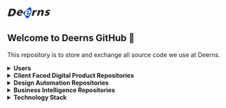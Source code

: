  <img src="https://github.com/deerns/.github/blob/main/deerns_icon_big.png" width="100">
 
 ## Welcome to Deerns GitHub 👋
 This repository is to store and exchange all source code we use at Deerns.


<details>
<summary><b>Users</b></summary>
 <!-- leave a blank line -->
 
- [Sipan Salim](https://github.com/orgs/deerns/people/sipaan) - Product Owner for the client facing ditigal products, like the DDD, Well Quickscan, Living Lab,
- [Lorenzo Donadio](https://github.com/orgs/deerns/people/lorenzodonadio) - Data Analyst and Software Developer for the Well Quickscan and other desktop applications.
- [Christina Papachristou](https://github.com/orgs/deerns/people/christinapapachristou) - Data Analyst and Owner of the Deerns Living Lab and bGrid API calls.
- [Geert van Gorp](https://github.com/orgs/deerns/people/gvangorp) - Digitalisation Manager and Product Owner for Design Automation Projects, like the Deerns Toolkit, 
- [Sandor Czegledi](https://github.com/orgs/deerns/people/cypherunknown) - C# developer for the AutoCAD/Revit desktop addins, and MS Graph for Digital Workspace.
- [Louise Scholl](https://github.com/orgs/deerns/people/LouiseScholl) - UX designer for the Well Quickscan.
- [Vyshali Simhachalam](https://github.com/orgs/deerns/people/Vyshali-Simhachalam) - C# programmer for the BREEAM Mat-05 for Revit addin.
- [Pieter van der Kuil](https://github.com/orgs/deerns/people/pvdkuil) - Product Owner for the Bagage Handling System project.
- [Ivar Bal](https://github.com/orgs/deerns/people/IvarBal) - Python programmer for the Bagage Handling System project.
- [Kwame Gyampoh] (https://github.com/orgs/deerns/people/kaykwame) - Junior Web Developer
</details>

 <details>
<summary><b>Client Faced Digital Product Repositories</b></summary>
 <!-- leave a blank line -->
 
- [well_prototype](/../../../well_prototype) - prototype of the Well Quickscan app.
- [livinglab](/../../../livinglab) - livinglab frontend prototype repo
- [bGridAPI](/../../../bGridAPI) - package and utilities to expose, fetch and store data from the bGridAPI
- [tsdb-api](/../../../tsdb-api) - api to expose timescale data, and other uses, using flask and azure functions
</details>

<details>
<summary><b>Design Automation Repositories</b></summary>
 <!-- leave a blank line -->
 
- [PowerApps_DesignFeeCalc](/../../../PowerApps_DesignFeeCalc) - Design Fee App in PowerApps. Also known as "Honorarium Berekening" in Dutch
- [design_automation](/../../../design_automation) - Repo for all Design Automation Apps
- [DeernsAddinForRevit](/../../../DeernsAddinForRevit) - The Source Code for all Deerns' Revit tools
- [DeernsAddinForAutoCAD](/../../../DeernsAddinForAutoCAD) - The Source Code for all Deerns' AutoCAD tools
- [REVITPluginMAT5](/../../../REVITPluginMAT5) - The Source Code for the BREEAM Mat-05 Credit Generator for Revit by Vyshali Sim.
- [bhs](/../../../bhs) - Bagage Handling Systems Repo by Pieter van der Kuil and Ivar Bal.
- [Forge](/../../../Forge) - Autodesk Forge Repo
</details>

<details>
<summary><b>Business Intelligence Repositories</b></summary>
 <!-- leave a blank line -->
 
- [MS365](/../../../MS365) - Stuff for MS365 including Teams, Sharepoint etc.
- [DigitalWorkspaceManager](/../../../DigitalWorkspaceManager) - Server-side Blazor app to manage Digital Workspace teams
- [PowerApps_AppStore](/../../../PowerApps_AppStore) - Deerns App Store
- [DeernsAddinForOffice](/../../../DeernsAddinForOffice) - Office Addins
</details>

<details>
<summary><b>Technology Stack</b></summary>
 <!-- leave a blank line -->

- [Supabase](https://app.supabase.io/) - Backend database to store our required SQL tables for the web apps.
- [Timescale](https://www.timescale.com/) - Database to optimally store the realtime sensor data
- [Svelte](https://kit.svelte.dev/) - Interface Builder, frontend and backend framework for the web apps.
- [Vercel](https://vercel.com/) - Frontend hosting
- [Tailwind UI](https://tailwindui.com/) - CSS Styling
- [Figma](https://www.figma.com/) - UX/UI Design Platform
- MS Office Apps:
     - [Power BI](https://app.powerbi.com/)
     - [Power Automate / Flow](https://emea.flow.microsoft.com/)
     - [Power Apps](https://make.powerapps.com/)
     - [Azure Active Directory](https://portal.azure.com/)
- [Autodesk Forge](https://developer.autodesk.com/)
- [Blender]`(https://www.blender.org/) - open source 3D modeling desktop application
</details>
<!--

**Here are some ideas to get you started:**

🙋‍♀️ A short introduction - what is your organization all about?
🌈 Contribution guidelines - how can the community get involved?
👩‍💻 Useful resources - where can the community find your docs? Is there anything else the community should know?
🍿 Fun facts - what does your team eat for breakfast?
🧙 Remember, you can do mighty things with the power of [Markdown](https://docs.github.com/github/writing-on-github/getting-started-with-writing-and-formatting-on-github/basic-writing-and-formatting-syntax)
 ![Alt text](https://github.com/deerns/.github/blob/main/deerns_icon_big.png?raw=true | width=100)

-->
